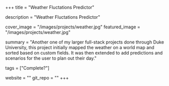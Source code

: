 +++
title = "Weather Fluctations Predictor"

description = "Weather Fluctations Predictor"

cover_image = "/images/projects/weather.jpg"
featured_image = "/images/projects/weather.jpg"

summary = "Another one of my larger full-stack projects done through Duke University, this project initially mapped the weather on a world map and sorted based on custom fields. It was then extended to add predictions and scenarios for the user to plan out their day."

tags = ["Complete?"]

website = ""
git_repo = ""
+++ 